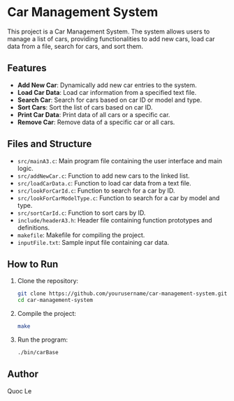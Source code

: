 # Car Management System

This project is a Car Management System. The system allows users to manage a list of cars, providing functionalities to add new cars, load car data from a file, search for cars, and sort them.

## Features

- **Add New Car**: Dynamically add new car entries to the system.
- **Load Car Data**: Load car information from a specified text file.
- **Search Car**: Search for cars based on car ID or model and type.
- **Sort Cars**: Sort the list of cars based on car ID.
- **Print Car Data**: Print data of all cars or a specific car.
- **Remove Car**: Remove data of a specific car or all cars.

## Files and Structure

- `src/mainA3.c`: Main program file containing the user interface and main logic.
- `src/addNewCar.c`: Function to add new cars to the linked list.
- `src/loadCarData.c`: Function to load car data from a text file.
- `src/lookForCarId.c`: Function to search for a car by ID.
- `src/lookForCarModelType.c`: Function to search for a car by model and type.
- `src/sortCarId.c`: Function to sort cars by ID.
- `include/headerA3.h`: Header file containing function prototypes and definitions.
- `makefile`: Makefile for compiling the project.
- `inputFile.txt`: Sample input file containing car data.

## How to Run

1. Clone the repository:
   ```bash
   git clone https://github.com/yourusername/car-management-system.git
   cd car-management-system
2. Compile the project:
   ```bash
   make
3. Run the program:
   ```bash
   ./bin/carBase

## Author
Quoc Le
